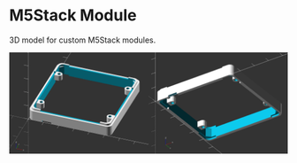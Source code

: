 # M5Stack Module

3D model for custom M5Stack modules.

<div style="display: flex; flex-direction: row">
  <div><img src="assets/s1.png"/></div>
  <div><img src="assets/s2.png"/></div>
</div>
